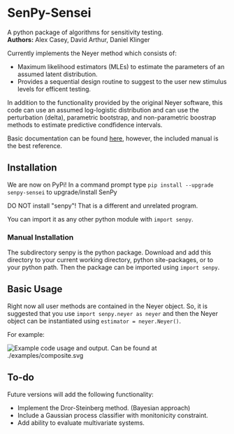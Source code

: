 # SenPy-Sensei
A python package of algorithms for sensitivity testing.  
**Authors:** Alex Casey, David Arthur, Daniel Klinger

Currently implements the Neyer method which consists of:
  - Maximum likelihood estimators (MLEs) to estimate the parameters of an assumed latent distribution.
  - Provides a sequential design routine to suggest to the user new stimulus levels for efficent testing.
  
In addition to the functionality provided by the original Neyer software, this code can use an assumed log-logistic distribution and can use the perturbation (delta), parametric bootstrap, and non-parametric boostrap methods to estimate predictive condfidence intervals. 

Basic documentation can be found [here](https://acasey13.github.io/senpy/senpy.html), however, the included manual is the best reference.

## Installation
We are now on PyPi! In a command prompt type `pip install --upgrade senpy-sensei` to upgrade/install SenPy

DO NOT install "senpy"! That is a different and unrelated program.

You can import it as any other python module with `import senpy`. 

### Manual Installation
The subdirectory senpy is the python package. Download and add this directory to your current working directory, python site-packages, or to your python path. Then the package can be imported using `import senpy`. 
## Basic Usage
Right now all user methods are contained in the Neyer object. So, it is suggested that you use `import senpy.neyer as neyer` and then the Neyer object can be instantiated using `estimator = neyer.Neyer()`.

For example:

![Example code usage and output. Can be found at ./examples/composite.svg](./examples/composite.svg)

## To-do
Future versions will add the following functionality: 
  - Implement the Dror-Steinberg method. (Bayesian approach)
  - Include a Gaussian process classifier with monitonicity constraint.
  - Add ability to evaluate multivariate systems. 
